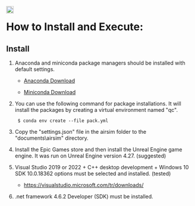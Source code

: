 <img margin-top="0" align="left" height="20" src=https://github.com/oyelmali/AirSim-Project-with-DRL-algorithms/assets/37673342/6c517c3d-f8fa-42bb-a884-63fb9dc1e0ae/> 





# How to Install and Execute:

## Install

1. Anaconda and miniconda package managers should be installed with default settings.<br/>

   * <a href="https://www.anaconda.com/download">Anaconda Download</a><br/>

   * <a href="https://docs.conda.io/projects/miniconda/en/latest/">Miniconda Download</a>


2. You can use the following command for package installations. It will install the packages by creating a virtual environment named "qc".

        $ conda env create --file pack.yml

3. Copy the "settings.json" file in the airsim folder to the "documents\airsim" directory.

4. Install the Epic Games store and then install the Unreal Engine game engine. It was run on Unreal Engine version 4.27. (suggested)

5. Visual Studio 2019 or 2022 + C++ desktop development + Windows 10 SDK 10.0.18362 options must be selected and installed. (tested)
    * https://visualstudio.microsoft.com/tr/downloads/

6.  .net framework 4.6.2 Developer (SDK) must be installed.

